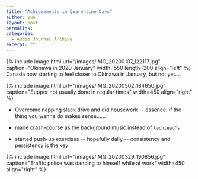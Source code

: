 ```yaml
---
title: "Achievements in Quarentine Days"
author: yue
layout: post
permalink:
categories:
  - Audio Journal Archive
excerpt: ""
---
```


{% include image.html url="/images/IMG_20200107_122117.jpg" caption="Okinawa in 2020 January" width=550 length=200 align="left" %}
Canada now starting to feel closer to Okinawa in January, but not yet....


{% include image.html url="/images/IMG_20200502_184650.jpg" caption="Supper not usually done in regular times" width=450 align="right" %}
- Overcome napping slack drive and did housework -- essence: if the thing you wanna do makes sense......

- made [crash-course](https://www.youtube.com/watch?v=NnoFj2cMRLY) as the background music instead of `techlead's`

- started push-up exercises -- hopefully daily -- consistency and persistency is the key

{% include image.html url="/images/IMG_20200329_190856.jpg" caption="Traffic police was dancing to himself while at work" width=450 align="right" %}
